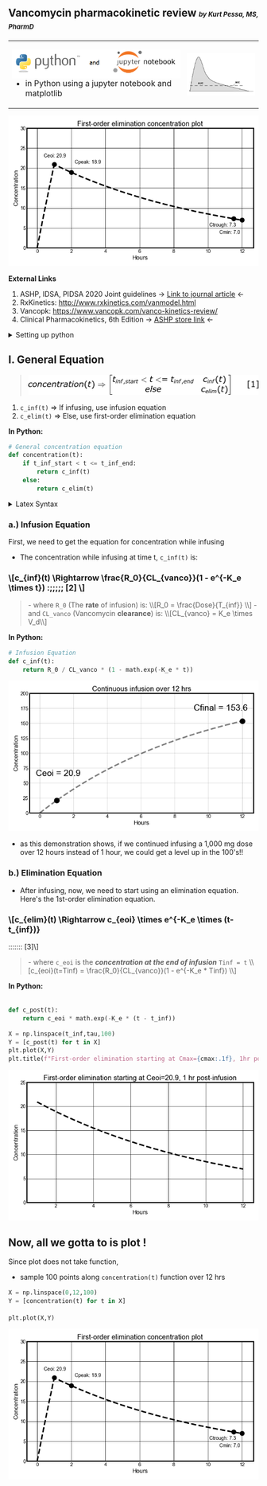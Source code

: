 ## Vancomycin pharmacokinetic review <font size = "2" >*by Kurt Pessa, MS, PharmD*</font>
<table>
    <tr>
        <th width="70%">
            <p>
                <img src=Images/python-jupyter.png width="100%" align="left">
            </p>
            <div align="left" style="font-size:16px;font-weight:normal" font-family:courier>
                <ul>
                    <li>in Python using a jupyter notebook and matplotlib </li>
                </ul>
            </div>
        </th>
        <th> 
            <img src=Images/background.jpg width="100%" align="right">
        </th>
    </tr>
</table>

![](Images/onedose.png)

**External Links**
1. ASHP, IDSA, PIDSA 2020 Joint guidelines <a src=https://academic.oup.com/ajhp/article/77/11/835/5810200>&rarr; <ins>Link to journal article</ins> &larr;</a>
2. RxKinetics: <http://www.rxkinetics.com/vanmodel.html>
3. Vancopk: <https://www.vancopk.com/vanco-kinetics-review/>
4. Clinical Pharmacokinetics, 6th Edition <a src="https://store.ashp.org/Default.aspx?TabID=251&productId=514496146">&rarr; <ins>ASHP store link</ins> &larr;</a>


<details><summarY>Setting up python</summarY><blockquote>

<details><summary>Python Dependencies</summary>
<blockquote>

```python
import math
import numpy as np
import matplotlib.pyplot as plt
```

</blockquote>

</details>

<details><summary>Declaring Random PK Parameters</summary>
<blockquote>

```python
Dose = 1000 # mgs
t_inf = 1 # hrs
K_e = 0.100  ~ t1_2 = 6.9 hrs 
# Ke of 0.100 ~ 105 mL/min CrCl using 1985 Matze eqn
V_d = 45.5 # L ~ 70 kg * 0.65 L/kg
tau = 12
```

</blockquote>

</details>
    
</blockquote></details>

## I. General Equation 

<blockquote>
<img src="Images/conc_eqn.png"></blockquote>

1. `c_inf(t)` &rArr;  If infusing, use infusion equation
2. `c_elim(t)` &rArr; Else, use first-order elimination equation

    
**In Python:**
    
```python
# General concentration equation
def concentration(t):
    if t_inf_start < t <= t_inf_end:
        return c_inf(t)
    else:
        return c_elim(t)
```


<details><summary>Latex Syntax</summary>
<blockquote>
    
```latex
concentration(t) \Rightarrow \begin{bmatrix}
t_{inf,start} < t <= t_{inf,end} 
& c_{inf}(t)\\ 
else 
& c_{elim}(t) 
\end{bmatrix} 
\:\:\:\:\:\:\:
[1] 
```
</blockquote></details>
                
### a.) Infusion Equation

First, we need to get the equation for concentration while infusing

- The concentration while infusing at time t, `c_inf(t)` is: 

### \\[c_{inf}(t) \Rightarrow \frac{R_0}{CL_{vanco}}(1 - e^{-K_e \times t}) \:\;\;\;\;\; [2] \\]

<blockquote>
    - where <code>R_0</code> (The <strong>rate</strong> of infusion) is: 
 \\[R_0 = \frac{Dose}{T_{inf}} \\]
- and <code>CL_vanco</code> (Vancomycin <strong>clearance</strong>) is: \\[CL_{vanco} = K_e \times V_d\\]
</blockquote>

**In Python:**
     
```python
# Infusion Equation
def c_inf(t):
    return R_0 / CL_vanco * (1 - math.exp(-K_e * t))
```
        
![](Images/cont_infusion.png)

- as this demonstration shows, if we continued infusing a 1,000 mg dose over 12 hours instead of 1 hour, we could get a level up in the 100's!!

### b.) Elimination Equation

- After infusing, now, we need to start using an elimination equation.  Here's the 1st-order elimination equation.

### \\[c_{elim}(t) \Rightarrow c_{eoi} \times e^{-K_e \times (t-t_{inf})}
\:\:\:\:\:\:\: [3]\\]


<blockquote>
- where <code>c_eoi</code> is the <strong><em>concentration at the end of infusion</strong></em> <code>Tinf = t</code>
\\[c_{eoi}(t=Tinf) = \frac{R_0}{CL_{vanco}}(1 - e^{-K_e * Tinf}) \\]
</blockquote>

**In Python:**

```python

def c_post(t): 
    return c_eoi * math.exp(-K_e * (t - t_inf))
```



```python
X = np.linspace(t_inf,tau,100) 
Y = [c_post(t) for t in X]
plt.plot(X,Y)
plt.title(f"First-order elimination starting at Cmax={cmax:.1f}, 1hr post-infusion")
```
![](Images/elmination.png)

## Now, all we gotta to is plot !

Since plot does not take function,
- sample 100 points along `concentration(t)` function over 12 hrs

```python
X = np.linspace(0,12,100) 
Y = [concentration(t) for t in X]

plt.plot(X,Y)
``` 
![](Images/onedose.png) 
